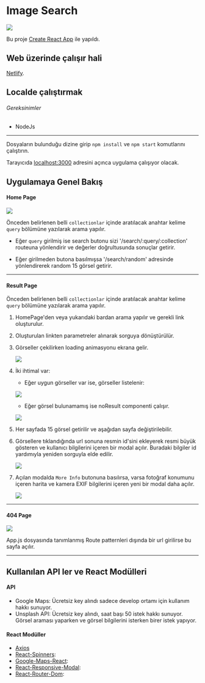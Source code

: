# Image Search
![](https://github.com/bilalkocak/hipo-frontend-exercise/blob/master/ScreenShot/Scenerio.gif?raw=true)

Bu proje  [Create React App](https://github.com/facebook/create-react-app) ile yapıldı.

## Web üzerinde çalışır hali

[Netlify](https://imagesearchbilalkocak.netlify.com/).

## Localde çalıştırmak

###### Gereksinimler

- NodeJs


------------

Dosyaların bulunduğu dizine girip `npm install` ve `npm start` komutlarını çalıştırın.

Tarayıcıda [localhost:3000](http://localhost:3000) adresini açınca uygulama çalışıyor olacak.



## Uygulamaya Genel Bakış

#### Home Page

![](https://raw.githubusercontent.com/bilalkocak/hipo-frontend-exercise/master/ScreenShot/Home.png?token=AFQJ37HUESGEFNWE4G5LMTC44AACG)

Önceden belirlenen belli `collectionlar` içinde aratılacak anahtar kelime `query` bölümüne yazılarak arama yapılır.

- Eğer `query` girilmiş ise search butonu sizi '/search/:query/:collection' routeuna yönlendirir ve değerler doğrultusunda sonuçlar getirir.

- Eğer girilmeden butona basılmışsa '/search/random' adresinde yönlendirerek random 15 görsel getirir.

------------
#### Result Page

Önceden belirlenen belli `collectionlar` içinde aratılacak anahtar kelime `query` bölümüne yazılarak arama yapılır.

1. HomePage'den veya yukarıdaki bardan arama yapılır ve gerekli link oluşturulur.

2. Oluşturulan linkten parametreler alınarak sorguya dönüştürülür.

3. Görseller çekilirken loading animasyonu ekrana gelir.

	![](https://raw.githubusercontent.com/bilalkocak/hipo-frontend-exercise/master/ScreenShot/Loading.gif?token=AFQJ37AFN3NPT5EZFM3AF4C44ABYK)

4. İki ihtimal var:
	- Eğer uygun görseller var ise, görseller listelenir:
	
	![](https://raw.githubusercontent.com/bilalkocak/hipo-frontend-exercise/master/ScreenShot/ResultPage.jpg?token=AFQJ37BTW5YOI42PGR5T6J244ABIS)
	- Eğer görsel bulunamamış ise noResult componenti çalışır.
	
	![](https://raw.githubusercontent.com/bilalkocak/hipo-frontend-exercise/master/ScreenShot/NoResult.png?token=AFQJ37GTYJYCSRQUDDFZ5PC44ACNW)

5. Her sayfada 15 görsel getirilir ve aşağıdan sayfa değiştirilebilir.

6. Görsellere tıklandığında url sonuna resmin id'sini ekleyerek resmi büyük gösteren ve kullanıcı bilgilerini içeren bir modal açılır. Buradaki bilgiler id yardımıyla yeniden sorguyla elde edilir.

	![](https://raw.githubusercontent.com/bilalkocak/hipo-frontend-exercise/master/ScreenShot/PopUp.png?token=AFQJ37AZLGKV43Z6WKNSBOC44AC6A)

7. Açılan modalda `More Info` butonuna basılırsa, varsa fotoğraf konumunu içeren harita ve kamera EXIF bilgilerini içeren yeni bir modal daha açılır.

	![](https://raw.githubusercontent.com/bilalkocak/hipo-frontend-exercise/master/ScreenShot/PopUpMoreInfo.png?token=AFQJ37ECR3ZBYWEKWAQ6TZK44AC6K)

------------


#### 404 Page

![](https://raw.githubusercontent.com/bilalkocak/hipo-frontend-exercise/master/ScreenShot/404.png?token=AFQJ37H7IIMZDFLXEB5QEOS44ADNS)

App.js dosyasında tanımlanmış Route patternleri dışında bir  url girilirse bu sayfa açılır.


------------

## Kullanılan API ler ve React Modülleri

#### API
- Google Maps: Ücretsiz key alındı sadece develop ortamı için kullanım hakkı sunuyor.
- Unsplash API: Ücretsiz key alındı, saat başı 50 istek hakkı sunuyor. Görsel araması yaparken ve görsel bilgilerini isterken birer istek yapıyor.

#### React Modüller
- [Axios](https://github.com/axios/axios)
- [React-Spinners](https://github.com/davidhu2000/react-spinners):
- [Google-Maps-React](https://github.com/fullstackreact/google-maps-react):
- [React-Responsive-Modal](https://github.com/pradel/react-responsive-modal):
- [React-Router-Dom](https://github.com/ReactTraining/react-router):



